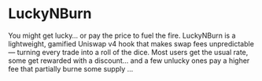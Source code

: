 # LuckyNBurn
You might get lucky… or pay the price to fuel the fire.  LuckyNBurn is a lightweight, gamified Uniswap v4 hook that makes swap fees unpredictable — turning every trade into a roll of the dice. Most users get the usual rate, some get rewarded with a discount… and a few unlucky ones pay a higher fee that partially burne some supply ... 
